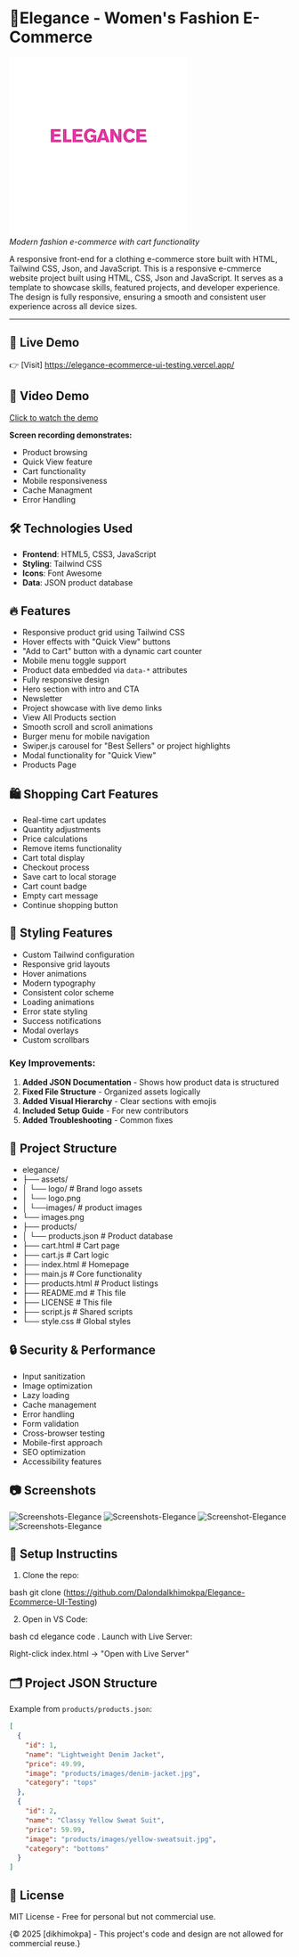 # 👗Elegance - Women's Fashion E-Commerce

![Elegance Logo](./assets/ELEGANCE.png)  
*Modern fashion e-commerce with cart functionality*

A responsive front-end for a clothing e-commerce store built with HTML, Tailwind CSS, Json, and JavaScript. This is a responsive e-cmmerce website project built using HTML, CSS, Json and JavaScript. It serves as a template to showcase skills, featured projects, and developer experience. The design is fully responsive, ensuring a smooth and consistent user experience across all device sizes.

---

## 🔗 Live Demo

👉 [Visit] https://elegance-ecommerce-ui-testing.vercel.app/

## 🎥 Video Demo

 [Click to watch the demo](./assets/videos/elegance-demo_dikhimokpa2025.mp4)


**Screen recording demonstrates:**
- Product browsing
- Quick View feature
- Cart functionality
- Mobile responsiveness
- Cache Managment 
- Error Handling

## 🛠️ Technologies Used
- **Frontend**: HTML5, CSS3, JavaScript
- **Styling**: Tailwind CSS
- **Icons**: Font Awesome
- **Data**: JSON product database

## 🔥 Features

- Responsive product grid using Tailwind CSS
- Hover effects with "Quick View" buttons
- "Add to Cart" button with a dynamic cart counter
- Mobile menu toggle support
- Product data embedded via `data-*` attributes
- Fully responsive design
- Hero section with intro and CTA
- Newsletter
- Project showcase with live demo links
- View All Products section
- Smooth scroll and scroll animations
- Burger menu for mobile navigation
- Swiper.js carousel for "Best Sellers" or project  highlights
- Modal functionality for "Quick View"
- Products Page

## 🛍️ Shopping Cart Features

- Real-time cart updates
- Quantity adjustments
- Price calculations
- Remove items functionality
- Cart total display
- Checkout process
- Save cart to local storage
- Cart count badge
- Empty cart message
- Continue shopping button

## 🎨 Styling Features

- Custom Tailwind configuration
- Responsive grid layouts
- Hover animations
- Modern typography
- Consistent color scheme
- Loading animations
- Error state styling
- Success notifications
- Modal overlays
- Custom scrollbars

### Key Improvements:
1. **Added JSON Documentation** - Shows how product data is structured
2. **Fixed File Structure** - Organized assets logically
3. **Added Visual Hierarchy** - Clear sections with emojis
4. **Included Setup Guide** - For new contributors
5. **Added Troubleshooting** - Common fixes

## 📂 Project Structure
- elegance/
- ├── assets/
- │ └── logo/ # Brand logo assets
- │ └── logo.png
- │ └──images/ # product images
- └── images.png
- ├── products/
- │ └── products.json # Product database
- ├── cart.html # Cart page
- ├── cart.js # Cart logic
- ├── index.html # Homepage
- ├── main.js # Core functionality
- ├── products.html # Product listings
- ├── README.md # This file
- ├── LICENSE # This file
- ├── script.js # Shared scripts
- └── style.css # Global styles


## 🔒 Security & Performance

- Input sanitization
- Image optimization
- Lazy loading
- Cache management
- Error handling
- Form validation
- Cross-browser testing
- Mobile-first approach
- SEO optimization
- Accessibility features

## 📷 Screenshots
![Screenshots-Elegance](./assets/images/Screenshot.1%202025-05-10%20at%203.06.12 PM.png)
![Screenshots-Elegance](./assets/images/Screenshot.2%202025-05-10%20at%203.27.50 PM.png)
![Screenshot-Elegance](./assets/images/Screenshot.3%202025-05-10%20at%202.46.18 PM.png)
![Screenshots-Elegance](./assets/images/Screenshot.4%202025-05-10%20at%202.46.53 PM.png)

## 🚀 Setup Instructins
1. Clone the repo:

bash
git clone (https://github.com/DalondaIkhimokpa/Elegance-Ecommerce-UI-Testing)

2. Open in VS Code:

bash
cd elegance
code .
Launch with Live Server:

Right-click index.html → "Open with Live Server"


## 🗂️ Project JSON Structure
Example from `products/products.json`:
```json
[
  {
    "id": 1,
    "name": "Lightweight Denim Jacket",
    "price": 49.99,
    "image": "products/images/denim-jacket.jpg",
    "category": "tops"
  },
  {
    "id": 2,
    "name": "Classy Yellow Sweat Suit",
    "price": 59.99,
    "image": "products/images/yellow-sweatsuit.jpg", 
    "category": "bottoms"
  }
]
```


## 📝 License
MIT License - Free for personal but not commercial use.

{© 2025 [dikhimokpa] - This project's code and design are not allowed for commercial reuse.}
